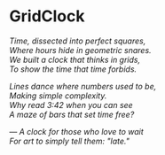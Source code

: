 # GridClock

*Time, dissected into perfect squares,*  
*Where hours hide in geometric snares.*  
*We built a clock that thinks in grids,*  
*To show the time that time forbids.*  

*Lines dance where numbers used to be,*  
*Making simple complexity.*  
*Why read 3:42 when you can see*  
*A maze of bars that set time free?*  

*— A clock for those who love to wait*  
*For art to simply tell them: "late."*